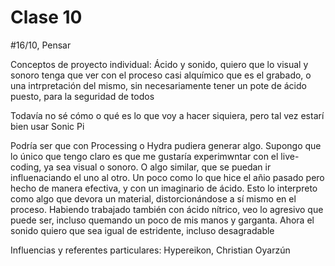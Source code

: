 # Clase 10

#16/10, Pensar

Conceptos de proyecto individual: Ácido y sonido, quiero que lo visual y sonoro tenga que ver con el proceso casi alquímico que es el grabado, 
o una intrpretación del mismo, sin necesariamente tener un pote de ácido puesto, para la seguridad de todos

Todavía no sé cómo o qué es lo que voy a hacer siquiera, pero tal vez estarí bien usar Sonic Pi

Podría ser que con Processing o Hydra pudiera generar algo. Supongo que lo único que tengo claro es que me gustaría experimwntar con el live-coding, ya sea visual o sonoro. O algo similar, que se puedan ir influenaciando el uno al otro. Un poco como lo que hice el añio pasado pero hecho de manera efectiva, y con un imaginario de ácido. Esto lo interpreto como algo que devora un material, distorcionándose a sí mismo en el proceso. Habiendo trabajado también con ácido nítrico, veo lo agresivo que puede ser, incluso quemando un poco de mis manos y garganta. Ahora el sonido quiero que sea igual de estridente, incluso desagradable


Influencias y referentes particulares: Hypereikon, Christian Oyarzún

